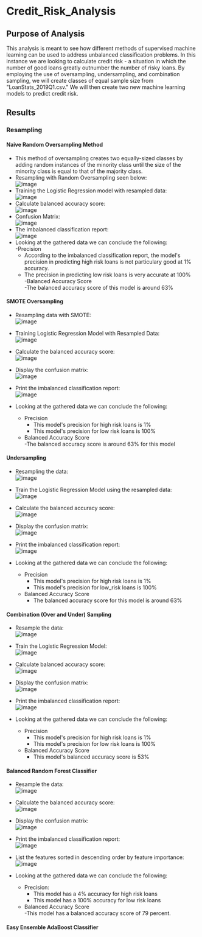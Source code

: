 # Credit_Risk_Analysis

## Purpose of Analysis
This analysis is meant to see how different methods of supervised machine learning can be used to address unbalanced classification problems. In this instance we are looking to calculate credit risk - a situation in which the number of good loans greatly outnumber the number of risky loans. By employing the use of oversampling, undersampling, and combination sampling, we will create classes of equal sample size from "LoanStats_2019Q1.csv." We will then create two new machine learning models to predict credit risk.

## Results
### Resampling 
#### Naive Random Oversampling Method
- This method of oversampling creates two equally-sized classes by adding random instances of the minority class until the size of the minority class is equal to that of the majority class.
- Resampling with Random Oversampling seen below: <br/>
![image](https://user-images.githubusercontent.com/72320203/156070381-2d0ec2a6-4955-4f30-8b64-9e9e86b88e4c.png)<br/>
- Training the Logistic Regression model with resampled data: <br/>
![image](https://user-images.githubusercontent.com/72320203/156074568-9bafba1c-dd33-4c29-89ee-9c9b33307bbe.png)<br/>
- Calculate balanced accuracy score: <br/>
![image](https://user-images.githubusercontent.com/72320203/156074650-0f4f9803-f7fd-4f71-ae75-6c399994c6b8.png)<br/>
- Confusion Matrix: <br/>
![image](https://user-images.githubusercontent.com/72320203/156074723-4423001f-fff8-4e69-83b5-34d47e5ca6f1.png)<br/>
- The imbalanced classification report: <br/>
![image](https://user-images.githubusercontent.com/72320203/156074958-f55114e2-808c-4e02-ab6f-06b6416b7ad3.png)<br/>
- Looking at the gathered data we can conclude the following:<br/>
  -Precision <br/>
    - According to the imbalanced classification report, the model's precision in predicting high risk loans is not particulary good at 1% accuracy. <br/>
    - The precision in predicting low risk loans is very accurate at 100% <br/>
  -Balanced Accuracy Score <br/>
    -The balanced accuracy score of this model is around 63% <br/>
#### SMOTE Oversampling
- Resampling data with SMOTE: <br/>
![image](https://user-images.githubusercontent.com/72320203/156084193-8af95061-06f0-4934-b5db-1e9d34827b1b.png) <br/>
- Training Logistic Regression Model with Resampled Data: <br/>
![image](https://user-images.githubusercontent.com/72320203/156084286-1b7c6ac7-1764-4423-971c-7e50ecf7e648.png) <br/>
- Calculate the balanced accuracy score: <br/>
![image](https://user-images.githubusercontent.com/72320203/156084440-2bb4d8f1-9c3d-486c-8971-9b9b60da1dd9.png) <br/>
- Display the confusion matrix: <br/>
![image](https://user-images.githubusercontent.com/72320203/156084505-10ed9cae-ffc9-4248-8291-2ee0e75fd6a7.png) <br/>
- Print the imbalanced classification report: <br/>
![image](https://user-images.githubusercontent.com/72320203/156084602-2bd512ee-9d51-4abd-83eb-997bb5a01de0.png) <br/>


- Looking at the gathered data we can conclude the following:<br/>
  - Precision <br/>
    - This model's precision for high risk loans is 1% <br/>
    - This model's precision for low risk loans is 100% <br/>
  - Balanced Accuracy Score <br/>
    -The balanced accuracy score is around 63% for this model
    
#### Undersampling
- Resampling the data: <br/>
![image](https://user-images.githubusercontent.com/72320203/156085432-6ecc56c9-ae69-4e56-9e46-035ba812cf33.png) <br/>
- Train the Logistic Regression Model using the resampled data: <br/>
![image](https://user-images.githubusercontent.com/72320203/156085621-9b53e4b6-2ce3-4362-91e5-1f99105268c7.png) <br/>
- Calculate the balanced accuracy score: <br/>
![image](https://user-images.githubusercontent.com/72320203/156085705-c2b7f783-73f4-4079-9653-bc794fe9da7a.png) <br/>
- Display the confusion matrix: <br/>
![image](https://user-images.githubusercontent.com/72320203/156085804-8a12bb76-1b8a-46c9-9ee7-97b408c083bf.png) <br/>
- Print the imbalanced classification report: <br/>
![image](https://user-images.githubusercontent.com/72320203/156085888-d92cf6da-0d38-466c-a6cb-4d85fc75d722.png) <br/>

- Looking at the gathered data we can conclude the following:<br/>
  - Precision <br/>
    - This model's precision for high risk loans is 1% <br/>
    - This model's precision for low_risk loans is 100% <br/>
  - Balanced Accuracy Score <br/>
    - The balanced accuracy score for this model is around 63% <br/>

#### Combination (Over and Under) Sampling
- Resample the data: <br/>
![image](https://user-images.githubusercontent.com/72320203/156090462-b8be16b8-bcff-477a-96fb-ec9625e88dd9.png) <br/>
- Train the Logistic Regression Model: <br/>
![image](https://user-images.githubusercontent.com/72320203/156090941-171bbc38-e801-4dea-b6a7-276c8d335402.png) <br/>
- Calculate balanced accuracy score: <br/>
![image](https://user-images.githubusercontent.com/72320203/156097290-824413d8-de45-48bc-8d5a-86813f45a222.png) <br/>
- Display the confusion matrix: <br/>
![image](https://user-images.githubusercontent.com/72320203/156097518-bfaa4d0a-ec8d-4c8e-ba7a-d9b1e854e0b2.png) <br/>
- Print the imbalanced classification report: <br/>
![image](https://user-images.githubusercontent.com/72320203/156097619-d6c563fa-889b-4f84-88a3-b45f856e94bc.png) <br/>

- Looking at the gathered data we can conclude the following: <br/>
  - Precision <br/>
    - This model's precision for high risk loans is 1%
    - This model's precision for low risk loans is 100% 
  - Balanced Accuracy Score <br/>
    - This model's balanced accuracy score is 53% 
  
#### Balanced Random Forest Classifier
- Resample the data: <br/>
![image](https://user-images.githubusercontent.com/72320203/156101536-125bad78-b9ea-41b6-be4c-58a855dff129.png) <br/>
- Calculate the balanced accuracy score: <br/>
![image](https://user-images.githubusercontent.com/72320203/156101864-250407c3-e5d6-4224-b0a9-1bf837eb7bd7.png) <br/>
- Display the confusion matrix: <br/>
![image](https://user-images.githubusercontent.com/72320203/156101985-7bbc214f-4e43-4ee3-9483-1ece725af92f.png) <br/>
- Print the imbalanced classification report: <br/>
![image](https://user-images.githubusercontent.com/72320203/156102076-0302c20e-2be6-418d-8391-6b94e687ff0a.png) <br/>
- List the features sorted in descending order by feature importance: <br/>
![image](https://user-images.githubusercontent.com/72320203/156102155-42de8f54-7d1f-4489-af6c-8b1fb87a7944.png) <br/>

- Looking at the gathered data we can conclude the following: <br/>
  - Precision: <br/>
    - This model has a 4% accuracy for high risk loans <br/>
    - This model has a 100% accuracy for low risk loans <br/>
  - Balanced Accuracy Score <br/>
    -This model has a balanced accuracy score of 79 percent.
#### Easy Ensemble AdaBoost Classifier
  















 




    



















   
   
















